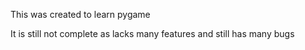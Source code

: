 This was created to learn pygame

It is still not complete as lacks many features and still has many bugs
